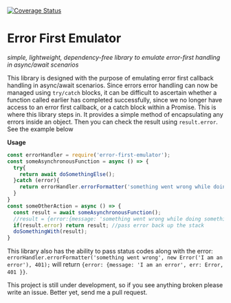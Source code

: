 [![Coverage Status](https://coveralls.io/repos/github/JavaTheNutt/error-first-emulator/badge.svg?branch=master)](https://coveralls.io/github/JavaTheNutt/error-first-emulator?branch=master)

# Error First Emulator
_simple, lightweight, dependency-free library to emulate error-first handling in async/await scenarios_

This library is designed with the purpose of emulating error first callback handling in async/await scenarios.
 Since errors error handling can now be managed using `try/catch` blocks, it can be difficult to ascertain whether a function called earlier has completed successfully, since we no longer have access to an error first callback, or a catch block within a Promise. This is where this library steps in. It provides a simple method of encapsulating any errors inside an object. Then you can check the result using `result.error`. See the example below

**Usage**
```js
const errorHandler = require('error-first-emulator');
const someAsynchronousFunction = async () => {
  try{
    return await doSomethingElse();
  }catch (error){
    return errorHandler.errorFormatter('something went wrong while doing something else', error);
  }
}
const someOtherAction = async () => {
  const result = await someAsynchronousFunction();
  //result = {error:{message: 'something went wrong while doing something else', err: Error}}
  if(result.error) return result; //pass error back up the stack
  doSomethingWith(result);
}
```
This library also has the ability to pass status codes along with the error:
 `errorHandler.errorFormatter('something went wrong', new Error('I am an error'), 401);`
  will return `{error: {message: 'I am an error', err: Error, 401 }}`.
  
This project is still under development, so if you see anything broken please write an issue. Better yet, send me a pull request.


